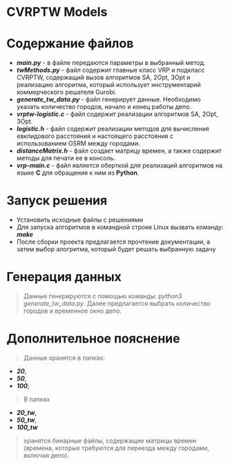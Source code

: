 # CVRPTW Models

# Содержание файлов
- ***main.py*** - в файле передаются параметры в выбранный метод.
- ***twMethods.py*** - файл содержит главные класс VRP и подкласс CVRPTW, содержащий вызов алгоритмов SA, 2Opt, 3Opt и реализацию алгоритма, который использует инструментарий коммерческого решателя Gurobi. 
- ***generate_tw_data.py*** - файл генерирует данные. Необходимо указать количество городов, начало и конец работы депо.
- ***vrptw-logistic.c*** - файл содержит реализации алгоритмов SA, 2Opt, 3Opt.
- ***logistic.h*** - файл содержит реализации методов для вычисления евклидового расстояния и настоящего расстояния с использованием OSRM между городами.
- ***distanceMatrix.h*** - файл создает матрицу времен, а также содержит методы для печати ее в консоль.
- ***vrp-main.c*** - файл является оберткой для реализаций алгоритмов на языке **C** для обращения к ним из **Python**.

# Запуск решения

- Установить исходные файлы с решениями 
- Для запуска алгоритмов в командной строке Linux вызвать команду: ***make***
- После сборки проекта предлагается прочтение документации, а затем выбор алогритма, который будет решать выбранную задачу

# Генерация данных
>Данные генерируются с помощью команды: *python3 generate_tw_data.py*. Далее предлагается выбрать количество городов и временное окно депо.

# Дополнительное пояснение
>Данные хранятся в папках: 
  - ***20***, 
  - ***50***, 
  - ***100***; 
>В папкаx 
  - ***20_tw***, 
  - ***50_tw***, 
  - ***100_tw*** 
>хранятся бинарные файлы, содержащие матрицы времен (времена, которые требуются для переезда между городами, включая депо).
